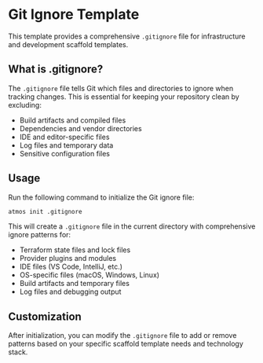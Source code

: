 # Git Ignore Template

This template provides a comprehensive `.gitignore` file for infrastructure and development scaffold templates.

## What is .gitignore?

The `.gitignore` file tells Git which files and directories to ignore when tracking changes. This is essential for keeping your repository clean by excluding:
- Build artifacts and compiled files
- Dependencies and vendor directories
- IDE and editor-specific files
- Log files and temporary data
- Sensitive configuration files

## Usage

Run the following command to initialize the Git ignore file:

```bash
atmos init .gitignore
```

This will create a `.gitignore` file in the current directory with comprehensive ignore patterns for:
- Terraform state files and lock files
- Provider plugins and modules
- IDE files (VS Code, IntelliJ, etc.)
- OS-specific files (macOS, Windows, Linux)
- Build artifacts and temporary files
- Log files and debugging output

## Customization

After initialization, you can modify the `.gitignore` file to add or remove patterns based on your specific scaffold template needs and technology stack.
